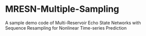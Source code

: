 # MRESN-Multiple-Sampling
A sample demo code of Multi-Reservoir Echo State Networks with Sequence Resampling for Nonlinear Time-series Prediction
